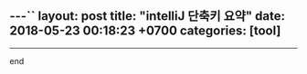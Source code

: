 ---``
layout: post
title:  "intelliJ 단축키 요약"
date:   2018-05-23 00:18:23 +0700
categories: [tool]
---
****

end

